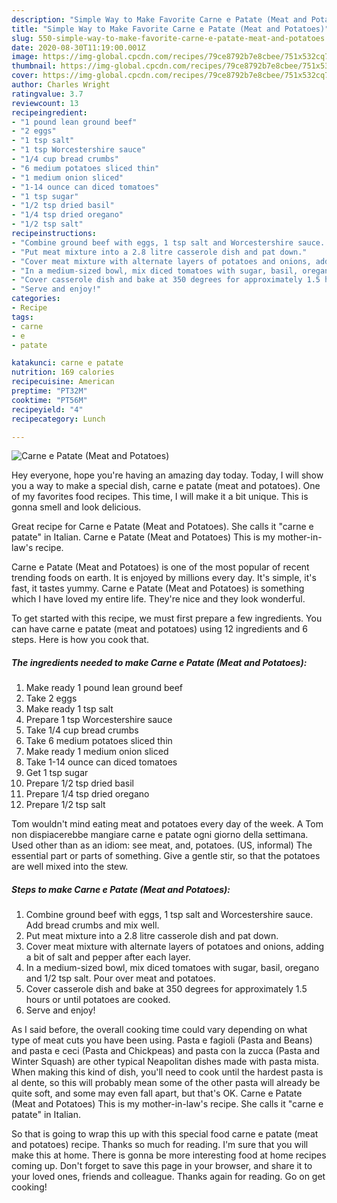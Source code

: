 ```yaml
---
description: "Simple Way to Make Favorite Carne e Patate (Meat and Potatoes)"
title: "Simple Way to Make Favorite Carne e Patate (Meat and Potatoes)"
slug: 550-simple-way-to-make-favorite-carne-e-patate-meat-and-potatoes
date: 2020-08-30T11:19:00.001Z
image: https://img-global.cpcdn.com/recipes/79ce8792b7e8cbee/751x532cq70/carne-e-patate-meat-and-potatoes-recipe-main-photo.jpg
thumbnail: https://img-global.cpcdn.com/recipes/79ce8792b7e8cbee/751x532cq70/carne-e-patate-meat-and-potatoes-recipe-main-photo.jpg
cover: https://img-global.cpcdn.com/recipes/79ce8792b7e8cbee/751x532cq70/carne-e-patate-meat-and-potatoes-recipe-main-photo.jpg
author: Charles Wright
ratingvalue: 3.7
reviewcount: 13
recipeingredient:
- "1 pound lean ground beef"
- "2 eggs"
- "1 tsp salt"
- "1 tsp Worcestershire sauce"
- "1/4 cup bread crumbs"
- "6 medium potatoes sliced thin"
- "1 medium onion sliced"
- "1-14 ounce can diced tomatoes"
- "1 tsp sugar"
- "1/2 tsp dried basil"
- "1/4 tsp dried oregano"
- "1/2 tsp salt"
recipeinstructions:
- "Combine ground beef with eggs, 1 tsp salt and Worcestershire sauce. Add bread crumbs and mix well."
- "Put meat mixture into a 2.8 litre casserole dish and pat down."
- "Cover meat mixture with alternate layers of potatoes and onions, adding a bit of salt and pepper after each layer."
- "In a medium-sized bowl, mix diced tomatoes with sugar, basil, oregano and 1/2 tsp salt. Pour over meat and potatoes."
- "Cover casserole dish and bake at 350 degrees for approximately 1.5 hours or until potatoes are cooked."
- "Serve and enjoy!"
categories:
- Recipe
tags:
- carne
- e
- patate

katakunci: carne e patate 
nutrition: 169 calories
recipecuisine: American
preptime: "PT32M"
cooktime: "PT56M"
recipeyield: "4"
recipecategory: Lunch

---
```



![Carne e Patate (Meat and Potatoes)](https://img-global.cpcdn.com/recipes/79ce8792b7e8cbee/751x532cq70/carne-e-patate-meat-and-potatoes-recipe-main-photo.jpg)

Hey everyone, hope you're having an amazing day today. Today, I will show you a way to make a special dish, carne e patate (meat and potatoes). One of my favorites food recipes. This time, I will make it a bit unique. This is gonna smell and look delicious.

Great recipe for Carne e Patate (Meat and Potatoes). She calls it &#34;carne e patate&#34; in Italian. Carne e Patate (Meat and Potatoes) This is my mother-in-law&#39;s recipe.

Carne e Patate (Meat and Potatoes) is one of the most popular of recent trending foods on earth. It is enjoyed by millions every day. It's simple, it's fast, it tastes yummy. Carne e Patate (Meat and Potatoes) is something which I have loved my entire life. They're nice and they look wonderful.


To get started with this recipe, we must first prepare a few ingredients. You can have carne e patate (meat and potatoes) using 12 ingredients and 6 steps. Here is how you cook that.

<!--inarticleads1-->

##### The ingredients needed to make Carne e Patate (Meat and Potatoes):

1. Make ready 1 pound lean ground beef
1. Take 2 eggs
1. Make ready 1 tsp salt
1. Prepare 1 tsp Worcestershire sauce
1. Take 1/4 cup bread crumbs
1. Take 6 medium potatoes sliced thin
1. Make ready 1 medium onion sliced
1. Take 1-14 ounce can diced tomatoes
1. Get 1 tsp sugar
1. Prepare 1/2 tsp dried basil
1. Prepare 1/4 tsp dried oregano
1. Prepare 1/2 tsp salt


Tom wouldn&#39;t mind eating meat and potatoes every day of the week. A Tom non dispiacerebbe mangiare carne e patate ogni giorno della settimana. Used other than as an idiom: see meat, and, potatoes. (US, informal) The essential part or parts of something. Give a gentle stir, so that the potatoes are well mixed into the stew. 

<!--inarticleads2-->

##### Steps to make Carne e Patate (Meat and Potatoes):

1. Combine ground beef with eggs, 1 tsp salt and Worcestershire sauce. Add bread crumbs and mix well.
1. Put meat mixture into a 2.8 litre casserole dish and pat down.
1. Cover meat mixture with alternate layers of potatoes and onions, adding a bit of salt and pepper after each layer.
1. In a medium-sized bowl, mix diced tomatoes with sugar, basil, oregano and 1/2 tsp salt. Pour over meat and potatoes.
1. Cover casserole dish and bake at 350 degrees for approximately 1.5 hours or until potatoes are cooked.
1. Serve and enjoy!


As I said before, the overall cooking time could vary depending on what type of meat cuts you have been using. Pasta e fagioli (Pasta and Beans) and pasta e ceci (Pasta and Chickpeas) and pasta con la zucca (Pasta and Winter Squash) are other typical Neapolitan dishes made with pasta mista. When making this kind of dish, you&#39;ll need to cook until the hardest pasta is al dente, so this will probably mean some of the other pasta will already be quite soft, and some may even fall apart, but that&#39;s OK. Carne e Patate (Meat and Potatoes) This is my mother-in-law&#39;s recipe. She calls it &#34;carne e patate&#34; in Italian. 

So that is going to wrap this up with this special food carne e patate (meat and potatoes) recipe. Thanks so much for reading. I'm sure that you will make this at home. There is gonna be more interesting food at home recipes coming up. Don't forget to save this page in your browser, and share it to your loved ones, friends and colleague. Thanks again for reading. Go on get cooking!
